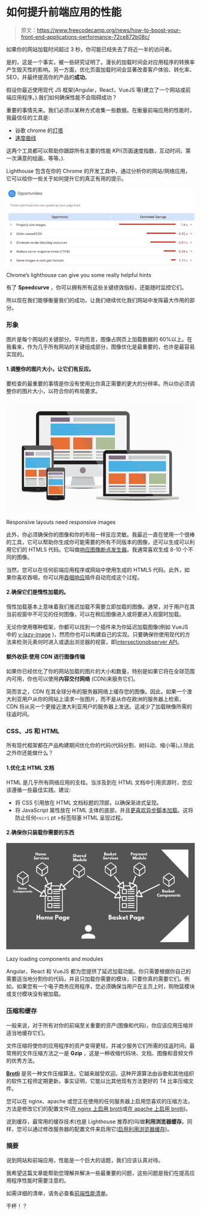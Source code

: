 # 如何提升前端应用的性能

> 原文：<https://www.freecodecamp.org/news/how-to-boost-your-front-end-applications-performance-72ce872b08c/>

如果你的网站加载时间超过 3 秒，你可能已经失去了将近一半的访问者。

是的，这是一个事实，被一些研究证明了。漫长的加载时间会对应用程序的转换率产生毁灭性的影响。另一方面，优化页面加载时间会显著改善客户体验、转化率、SEO，并最终提高你的产品的**成功**。

假设你最近使用现代 JS 框架(Angular，React，VueJS 等)建立了一个网站或前端应用程序。).我们如何确保性能不会阻碍成功？

重要的事情先来。我们必须以某种方式收集一些数据。在衡量前端应用的性能时，我最信任的工具是:

*   谷歌 chrome 的[灯塔](https://developers.google.com/web/tools/lighthouse/)
*   [速度曲线](https://speedcurve.com/)

这两个工具都可以帮助你跟踪所有主要的性能 KPI(页面速度指数，互动时间，第一次满意的绘画，等等。).

Lighthouse 包含在你的 Chrome 的开发工具中，通过分析你的网站/网络应用，它可以给你一些关于如何提升它的真正有用的提示。

![To1jGG1giiJeWCpEVTGl1v2Hznyz4eKcRncT](img/51942325134f4b102aa376e0b2862720.png)

Chrome’s lighthouse can give you some really helpful hints

有了 **Speedcurve** ，你可以拥有所有这些关键绩效指标，还能随时监控它们。

所以现在我们能够衡量我们的成功，让我们继续优化我们网站中发挥最大作用的部分。

### 形象

图片是每个网站的关键部分。平均而言，图像占网页上加载数据的 60%以上。在我看来，作为几乎所有网站的关键组成部分，图像优化是最重要的，也许是最容易实现的。

#### 1.调整你的图片大小，让它们有反应。

要检查的最重要的事情是你没有使用比你真正需要的更大的分辨率。所以你必须调整你的图片大小，以符合你的布局要求。

![PqV7uCLjZMyaZwwkQbMDtml61iC9UktvPOjm](img/c345a02ab446a10e3f00bf47a193074c.png)

Responsive layouts need responsive images

此外，你必须确保你的图像和你的布局一样反应灵敏。我最近一直在使用一个很棒的工具，它可以帮助你生成你可能需要的所有不同版本的图像，还可以生成可以利用它们的 HTML5 代码。它叫做[响应图像断点发生器](https://www.responsivebreakpoints.com/)。我通常喜欢生成 8-10 个不同的图像。

当然，您可以在任何前端应用程序或网站中使用生成的 HTML5 代码。此外，如果你喜欢吞咽，你可以用[吞咽响应](https://github.com/mahnunchik/gulp-responsive)插件自动完成这个过程。

#### 2.确保它们是惰性加载的。

惰性加载基本上意味着我们推迟加载不需要立即加载的图像。通常，对于用户在其当前视窗中不可见的任何图像，可以在稍后图像进入或将要进入视窗时加载。

无论你使用哪种框架，你都可以找到一个插件来为你延迟加载图像(例如 VueJS 中的 [v-lazy-image](https://github.com/alexjoverm/v-lazy-image) )，然而你也可以构建自己的实现。只要确保你使用现代的方法来检测元素何时进入或退出浏览器的视窗，即[intersectionobserver API](https://github.com/alexjoverm/v-lazy-image)。

#### 额外收获:使用 CDN 进行图像传输

如果你已经优化了你的网站加载的图片的大小和数量，特别是如果它将在全球范围内可用，你也可以使用**内容交付网络** (CDN)来服务它们。

简而言之，CDN 在其全球分布的服务器网络上缓存您的图像。因此，如果一个澳大利亚用户从你的网站上请求一张图片，而不是从你在欧洲的服务器上检索，CDN 将从另一个更接近澳大利亚用户的服务器上发送。这减少了加载映像所需的往返时间。

### CSS、JS 和 HTML

所有现代框架都在产品构建期间优化你的代码(代码分割、树抖动、缩小等)。).除此之外你还能做什么？

#### 1.优化主 HTML 文档

HTML 是几乎所有网络应用的支柱。当涉及到在 HTML 文档中引用资源时，您应该遵循一些最佳实践。建议:

*   将 CSS 引用放在 HTML 文档标题的顶部，以确保渐进式呈现。
*   将 JavaScript 属性放在 HTML 主体的底部，并且[更喜欢异步脚本加载](https://www.w3schools.com/tags/att_script_async.asp)。这将防止任何`<scri` pt >标签阻塞 HTML 呈现过程。

#### 2.确保你只装载你需要的东西

![YjYDfAVFIYx91chGjMBSGUhruQJs4vWHxMKB](img/4edbfa946b656dce330b4b312aa25ed5.png)

Lazy loading components and modules

Angular、React 和 VueJS 都为您提供了延迟加载功能。你只需要根据你自己的需要适当地分割你的代码，并且只加载你需要的模块，只要你真的需要它们。例如，如果您有一个电子商务应用程序，您必须确保当用户在主页上时，购物篮模块或支付模块没有被加载。

### 压缩和缓存

一般来说，对于所有对你的前端至关重要的资产(图像和代码)，你应该应用压缩并适当地缓存它们。

文件压缩将使你的应用程序的资产变得更轻，并减少服务它们所需的往返时间。最常用的文件压缩方法之一是 **Gzip** ，这是一种收缩代码块、文档、图像和音频文件的优秀方法。

[**Brotli**](https://github.com/google/brotli) 是另一种文件压缩算法，它越来越受欢迎。这种开源算法由谷歌和其他组织的软件工程师定期更新。事实证明，它能以比其他现有方法更好的 T4 比率压缩文件。

您可以在 nginx、apache 或您正在使用的任何服务器上启用您喜欢的压缩方法，方法是修改它们的配置文件([在 nginx 上启用 brotli](https://www.howtoforge.com/tutorial/how-to-install-nginx-with-brotli-compression-on-ubuntu-1804/)或[在 apache 上启用 brotli](https://ayesh.me/apache-brotli))。

说到缓存，最常用的缓存技术(也是 Lighthouse 推荐的)叫做**利用浏览器缓存**。同样，您可以通过修改服务器的配置文件来启用它([启用利用浏览器缓存](https://www.keycdn.com/blog/leverage-browser-caching))。

### 摘要

说到网站和前端应用，性能是一个巨大的话题，我们应该认真对待。

我希望这篇文章能帮助您理解并解决一些最重要的问题，这些问题是我们在提高应用程序性能时需要注意的。

如需详细的清单，请务必查看[前端性能清单](http://ront-End-Performance-Checklist)。

干杯！？